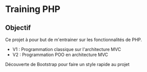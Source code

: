 # Training PHP

## Objectif

Ce projet à pour but de m'entrainer sur les fonctionnalités de PHP.
 - V1 : Programmation classique sur l'architecture MVC 
 - V2 : Programmation POO en architecture MVC

 Découverte de Bootstrap pour faire un style rapide au projet